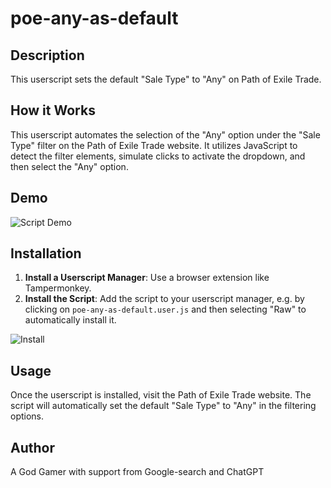 # poe-any-as-default

## Description
This userscript sets the default "Sale Type" to "Any" on Path of Exile Trade.

## How it Works
This userscript automates the selection of the "Any" option under the "Sale Type" filter on the Path of Exile Trade website. It utilizes JavaScript to detect the filter elements, simulate clicks to activate the dropdown, and then select the "Any" option.

## Demo
<img src="https://i.imgur.com/CBS0BTK.gif" alt="Script Demo">

## Installation
1. **Install a Userscript Manager**: Use a browser extension like Tampermonkey.
2. **Install the Script**: Add the script to your userscript manager, e.g. by clicking on `poe-any-as-default.user.js` and then selecting "Raw" to automatically install it.
<img src="https://i.imgur.com/xiof9A3.png" alt="Install">

## Usage
Once the userscript is installed, visit the Path of Exile Trade website. The script will automatically set the default "Sale Type" to "Any" in the filtering options.

## Author
A God Gamer with support from Google-search and ChatGPT
